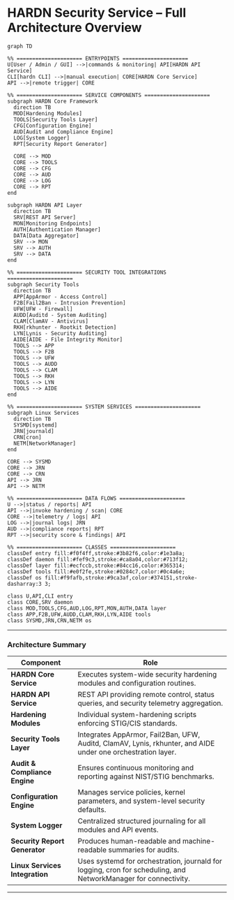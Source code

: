 # HARDN Security Service – Full Architecture Overview

```mermaid
graph TD

%% ===================== ENTRYPOINTS =====================
U[User / Admin / GUI] -->|commands & monitoring| API[HARDN API Service]
CLI[hardn CLI] -->|manual execution| CORE[HARDN Core Service]
API -->|remote trigger| CORE

%% ===================== SERVICE COMPONENTS =====================
subgraph HARDN Core Framework
  direction TB
  MOD[Hardening Modules]
  TOOLS[Security Tools Layer]
  CFG[Configuration Engine]
  AUD[Audit and Compliance Engine]
  LOG[System Logger]
  RPT[Security Report Generator]

  CORE --> MOD
  CORE --> TOOLS
  CORE --> CFG
  CORE --> AUD
  CORE --> LOG
  CORE --> RPT
end

subgraph HARDN API Layer
  direction TB
  SRV[REST API Server]
  MON[Monitoring Endpoints]
  AUTH[Authentication Manager]
  DATA[Data Aggregator]
  SRV --> MON
  SRV --> AUTH
  SRV --> DATA
end

%% ===================== SECURITY TOOL INTEGRATIONS =====================
subgraph Security Tools
  direction TB
  APP[AppArmor - Access Control]
  F2B[Fail2Ban - Intrusion Prevention]
  UFW[UFW - Firewall]
  AUDD[Auditd - System Auditing]
  CLAM[ClamAV - Antivirus]
  RKH[rkhunter - Rootkit Detection]
  LYN[Lynis - Security Auditing]
  AIDE[AIDE - File Integrity Monitor]
  TOOLS --> APP
  TOOLS --> F2B
  TOOLS --> UFW
  TOOLS --> AUDD
  TOOLS --> CLAM
  TOOLS --> RKH
  TOOLS --> LYN
  TOOLS --> AIDE
end

%% ===================== SYSTEM SERVICES =====================
subgraph Linux Services
  direction TB
  SYSMD[systemd]
  JRN[journald]
  CRN[cron]
  NETM[NetworkManager]
end

CORE --> SYSMD
CORE --> JRN
CORE --> CRN
API --> JRN
API --> NETM

%% ===================== DATA FLOWS =====================
U -->|status / reports| API
API -->|invoke hardening / scan| CORE
CORE -->|telemetry / logs| API
LOG -->|journal logs| JRN
AUD -->|compliance reports| RPT
RPT -->|security score & findings| API

%% ===================== CLASSES =====================
classDef entry fill:#f0f4ff,stroke:#3b82f6,color:#1e3a8a;
classDef daemon fill:#fef9c3,stroke:#ca8a04,color:#713f12;
classDef layer fill:#ecfccb,stroke:#84cc16,color:#365314;
classDef tools fill:#e0f2fe,stroke:#0284c7,color:#0c4a6e;
classDef os fill:#f9fafb,stroke:#9ca3af,color:#374151,stroke-dasharray:3 3;

class U,API,CLI entry
class CORE,SRV daemon
class MOD,TOOLS,CFG,AUD,LOG,RPT,MON,AUTH,DATA layer
class APP,F2B,UFW,AUDD,CLAM,RKH,LYN,AIDE tools
class SYSMD,JRN,CRN,NETM os
```

---

### Architecture Summary

| Component | Role |
|------------|------|
| **HARDN Core Service** | Executes system-wide security hardening modules and configuration routines. |
| **HARDN API Service** | REST API providing remote control, status queries, and security telemetry aggregation. |
| **Hardening Modules** | Individual system-hardening scripts enforcing STIG/CIS standards. |
| **Security Tools Layer** | Integrates AppArmor, Fail2Ban, UFW, Auditd, ClamAV, Lynis, rkhunter, and AIDE under one orchestration layer. |
| **Audit & Compliance Engine** | Ensures continuous monitoring and reporting against NIST/STIG benchmarks. |
| **Configuration Engine** | Manages service policies, kernel parameters, and system-level security defaults. |
| **System Logger** | Centralized structured journaling for all modules and API events. |
| **Security Report Generator** | Produces human-readable and machine-readable summaries for audits. |
| **Linux Services Integration** | Uses systemd for orchestration, journald for logging, cron for scheduling, and NetworkManager for connectivity. |

---